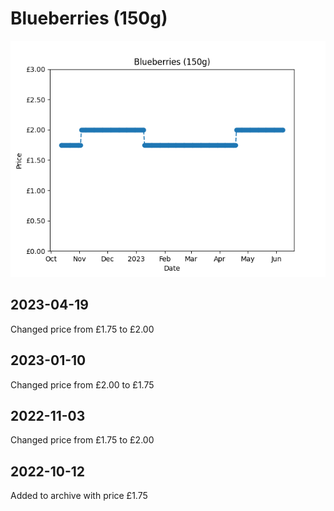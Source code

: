# Blueberries (150g)
![](charts/product-53687011.png)
## 2023-04-19
Changed price from £1.75 to £2.00
## 2023-01-10
Changed price from £2.00 to £1.75
## 2022-11-03
Changed price from £1.75 to £2.00
## 2022-10-12
Added to archive with price £1.75

